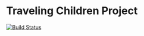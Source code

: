 # Traveling Children Project

[![Build Status](https://travis-ci.org/Arcrammer/Traveling-Children-Project.svg?branch=master)](https://travis-ci.org/Arcrammer/Traveling-Children-Project)
